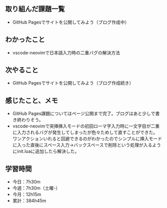## 取り組んだ課題一覧
- GitHub Pagesでサイトを公開してみよう（ブログ作成中）
## わかったこと
- vscode-neovimで日本語入力時の二重バグの解決方法    
## 次やること
- GitHub Pagesでサイトを公開してみよう（ブログ作成続き）
## 感じたこと、メモ
- GitHub Pages課題についてはページ公開まで完了。ブログはあと少しで書き終わりそう。
- vscode-neovimで突挿挿入モードの初回ローマ字入力時に一文字目が二重に入力されるバグが発生してしまったが色々ためして直すことができた。<br>ワンアクションいれると回避できるのがわかったのでシンプルに挿入モードに入った直後にスペース入力→バックスペースで削除という処理が入るようにinit.luaに追加したら解決した。
## 学習時間
- 今日：7h30m
- 今週：7h30m（土曜-）
- 今月：12h15m
- 累計：384h45m